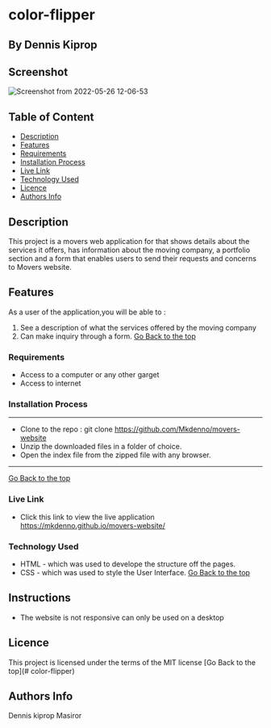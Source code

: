 # color-flipper
 ## By Dennis Kiprop
## Screenshot
![Screenshot from 2022-05-26 12-06-53](https://user-images.githubusercontent.com/104482846/170456792-add10022-c13a-4999-ab65-d65ae18fdc71.png)
 ## Table of Content
 - [Description](#description)
 - [Features](#features)
 - [Requirements](#requirements)
 - [Installation Process](#installation-Process)
 - [Live Link](#Live-Link)
 - [Technology  Used](#technology-Used)
 - [Licence](#licence)
 - [Authors Info](#Authors-Info)
 ## Description
 This project is a movers web application for that shows details about the services it offers, has information about the moving company, a portfolio section and a form that enables users to send their requests and concerns to Movers website.
## Features
As a user of the application,you will be able to :
1. See a description of what the services offered by the moving company
2. Can make inquiry through a form.
[Go Back to the top](#color-flipper)
 ###  Requirements
 * Access to  a computer or any other garget
 * Access to internet
 ### Installation Process
 ****
* Clone to the repo : git clone https://github.com/Mkdenno/movers-website
* Unzip the downloaded files in a folder of choice.
* Open the index file from the zipped file with any browser.
 ****
 [Go Back to the top](#color-flipper)
### Live Link
- Click this link to view the live application https://mkdenno.github.io/movers-website/
### Technology  Used
* HTML - which was used to develope the structure off the pages.
* CSS - which was used to style the User Interface.
[Go Back to the top](#color-flipper)
## Instructions
* The website is not responsive can only be used on a desktop
## Licence
This project is licensed under the terms of the MIT license
[Go Back to the top](# color-flipper)
## Authors Info
Dennis kiprop Masiror
